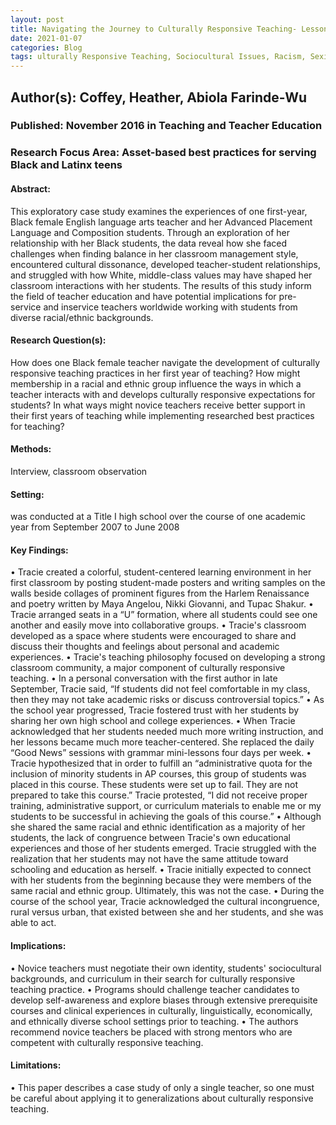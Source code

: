 ```yaml
---
layout: post
title: Navigating the Journey to Culturally Responsive Teaching- Lessons from the Success and Struggles of One First-Year, Black Female Teacher of Black Students in an Urban School
date: 2021-01-07
categories: Blog
tags: ulturally Responsive Teaching, Sociocultural Issues, Racism, Sexism, Ableism, Hetero-sexism, Anti-semitism, Testing, Learning Environment, Classroom Community
---
```


## Author(s): Coffey, Heather, Abiola Farinde-Wu

### Published: November 2016 in Teaching and Teacher Education

### Research Focus Area: Asset-based best practices for serving Black and Latinx teens

#### Abstract:
This exploratory case study examines the experiences of one first-year, Black female English language arts teacher and her Advanced Placement Language and Composition students. Through an exploration of her relationship with her Black students, the data reveal how she faced challenges when finding balance in her classroom management style, encountered cultural dissonance, developed teacher-student relationships, and struggled with how White, middle-class values may have shaped her classroom interactions with her students. The results of this study inform the field of teacher education and have potential implications for pre-service and inservice teachers worldwide working with students from diverse racial/ethnic backgrounds.


#### Research Question(s):
How does one Black female teacher navigate the development of culturally responsive teaching practices in her first year of teaching? How might membership in a racial and ethnic group influence the ways in which a teacher interacts with and develops culturally responsive expectations for students? In what ways might novice teachers receive better support in their first years of teaching  while implementing researched best practices for teaching?


#### Methods:
Interview, classroom observation


#### Setting:
was conducted at a Title I high school over the course of one academic year from September 2007 to June 2008


#### Key Findings:
• Tracie created a colorful, student-centered learning environment in her first classroom by posting student-made posters and writing samples on the walls beside collages of prominent figures from the Harlem Renaissance and poetry written by Maya Angelou, Nikki Giovanni, and Tupac Shakur.  • Tracie arranged seats in a “U” formation, where all students could see one another and easily move into collaborative groups.  • Tracie's classroom developed as a space where students were encouraged to share and discuss their thoughts and feelings about personal and academic experiences. • Tracie's teaching philosophy focused on developing a strong classroom community, a major component of culturally responsive teaching. • In a personal conversation with the first author in late September, Tracie said, “If students did not feel comfortable in my class, then they may not take academic risks or discuss controversial topics.” • As the school year progressed, Tracie fostered trust with her students by sharing her own high school and college experiences. • When Tracie acknowledged that her students needed much more writing instruction, and her lessons became much more teacher-centered. She replaced the daily “Good News” sessions with grammar mini-lessons four days per week. • Tracie hypothesized that in order to fulfill an “administrative quota for the inclusion of minority students in AP courses, this group of students was placed in this course. These students were set up to fail. They are not prepared to take this course.” Tracie protested, “I did not receive proper training, administrative support, or curriculum materials to enable me or my students to be successful in achieving the goals of this course.” • Although she shared the same racial and ethnic identification as a majority of her students, the lack of congruence between Tracie's own educational experiences and those of her students emerged. Tracie struggled with the realization that her students may not have the same attitude toward schooling and education as herself. • Tracie initially expected to connect with her students from the beginning because they were members of the same racial and ethnic group. Ultimately, this was not the case. • During the course of the school year, Tracie acknowledged the cultural incongruence, rural versus urban, that existed between she and her students, and she was able to act. 


#### Implications:
• Novice teachers must negotiate their own identity, students' sociocultural backgrounds, and curriculum in their search for culturally responsive teaching practice. • Programs should challenge teacher candidates to develop self-awareness and explore biases through extensive prerequisite courses and clinical experiences in culturally, linguistically, economically, and ethnically diverse school settings prior to teaching. • The authors recommend novice teachers be placed with strong mentors who are competent with culturally responsive teaching. 


#### Limitations:
• This paper describes a case study of only a single teacher, so one must be careful about applying it to generalizations about culturally responsive teaching.


